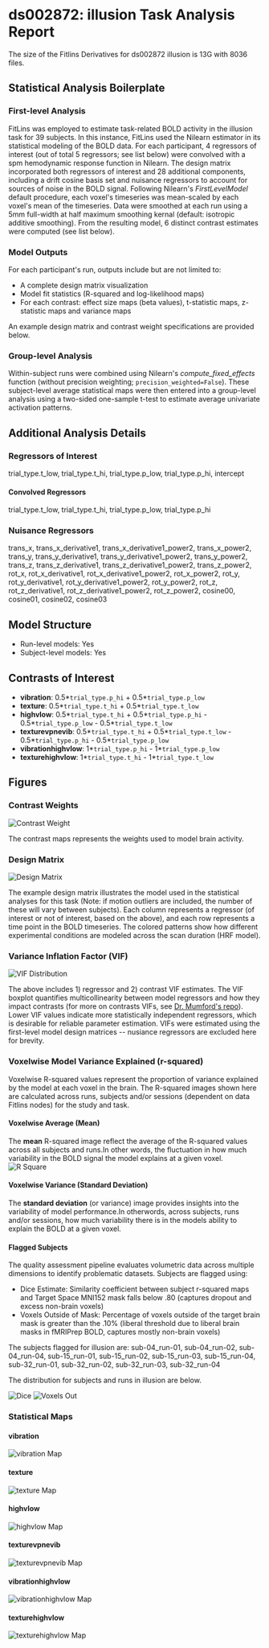# ds002872: illusion Task Analysis Report

The size of the Fitlins Derivatives for ds002872 illusion is 13G with 8036 files.

## Statistical Analysis Boilerplate

### First-level Analysis
FitLins was employed to estimate task-related BOLD activity in the illusion task for 39 subjects. In this instance, FitLins used the Nilearn estimator in its statistical modeling of the BOLD data. For each participant, 4 regressors of interest (out of total 5 regressors; see list below) were convolved with a spm hemodynamic response function in Nilearn. The design matrix incorporated both regressors of interest and 28 additional components, including a drift cosine basis set and nuisance regressors to account for sources of noise in the BOLD signal. Following Nilearn's *FirstLevelModel* default procedure, each voxel's timeseries was mean-scaled by each voxel's mean of the timeseries. Data were smoothed at each run using a 5mm full-width at half maximum smoothing kernal (default: isotropic additive smoothing). From the resulting model, 6 distinct contrast estimates were computed (see list below).

### Model Outputs
For each participant's run, outputs include but are not limited to:
- A complete design matrix visualization
- Model fit statistics (R-squared and log-likelihood maps)
- For each contrast: effect size maps (beta values), t-statistic maps, z-statistic maps and variance maps

An example design matrix and contrast weight specifications are provided below.

### Group-level Analysis
Within-subject runs were combined using Nilearn's *compute_fixed_effects* function (without precision weighting; `precision_weighted=False`). These subject-level average statistical maps were then entered into a group-level analysis using a two-sided one-sample t-test to estimate average univariate activation patterns.

## Additional Analysis Details 
### Regressors of Interest
trial_type.t_low, trial_type.t_hi, trial_type.p_low, trial_type.p_hi, intercept
#### Convolved Regressors
trial_type.t_low, trial_type.t_hi, trial_type.p_low, trial_type.p_hi
### Nuisance Regressors
trans_x, trans_x_derivative1, trans_x_derivative1_power2, trans_x_power2, trans_y, trans_y_derivative1, trans_y_derivative1_power2, trans_y_power2, trans_z, trans_z_derivative1, trans_z_derivative1_power2, trans_z_power2, rot_x, rot_x_derivative1, rot_x_derivative1_power2, rot_x_power2, rot_y, rot_y_derivative1, rot_y_derivative1_power2, rot_y_power2, rot_z, rot_z_derivative1, rot_z_derivative1_power2, rot_z_power2, cosine00, cosine01, cosine02, cosine03
## Model Structure
- Run-level models: Yes
- Subject-level models: Yes

## Contrasts of Interest
- **vibration**: 0.5*`trial_type.p_hi` + 0.5*`trial_type.p_low`
- **texture**: 0.5*`trial_type.t_hi` + 0.5*`trial_type.t_low`
- **highvlow**: 0.5*`trial_type.t_hi` + 0.5*`trial_type.p_hi` - 0.5*`trial_type.p_low` - 0.5*`trial_type.t_low`
- **texturevpnevib**: 0.5*`trial_type.t_hi` + 0.5*`trial_type.t_low` - 0.5*`trial_type.p_hi` - 0.5*`trial_type.p_low`
- **vibrationhighvlow**: 1*`trial_type.p_hi` - 1*`trial_type.p_low`
- **texturehighvlow**: 1*`trial_type.t_hi` - 1*`trial_type.t_low`

## Figures

### Contrast Weights
![Contrast Weight](./files/ds002872_task-illusion_contrast-matrix.svg)

The contrast maps represents the weights used to model brain activity.

### Design Matrix
![Design Matrix](./files/ds002872_task-illusion_design-matrix.svg)

The example design matrix illustrates the model used in the statistical analyses for this task (Note: if motion outliers are included, the number of these will vary between subjects). Each column represents a regressor (of interest or not of interest, based on the above), and each row represents a time point in the BOLD timeseries. The colored patterns show how different experimental conditions are modeled across the scan duration (HRF model).

### Variance Inflation Factor (VIF)
![VIF Distribution](./files/ds002872_task-illusion_vif-boxplot.png)

The above includes 1) regressor and 2) contrast VIF estimates. The VIF boxplot quantifies multicollinearity between model regressors and how they impact contrasts (for more on contrasts VIFs, see [Dr. Mumford's repo](https://github.com/jmumford/vif_contrasts)). Lower VIF values indicate more statistically independent regressors, which is desirable for reliable parameter estimation. VIFs were estimated using the first-level model design matrices -- nusiance regressors are excluded here for brevity.

### Voxelwise Model Variance Explained (r-squared)
Voxelwise R-squared values represent the proportion of variance explained by the model at each voxel in the brain. The R-squared images shown here are calculated across runs, subjects and/or sessions (dependent on data Fitlins nodes) for the study and task.

#### Voxelwise Average (Mean)
The **mean** R-squared image reflect the average of the R-squared values across all subjects and runs.In other words, the fluctuation in how much variability in the BOLD signal the model explains at a given voxel.
![R Square](./files/ds002872_task-illusion_rsquare-mean.png)

#### Voxelwise Variance (Standard Deviation)
The **standard deviation** (or variance) image provides insights into the variability of model performance.In otherwords, across subjects, runs and/or sessions, how much variability there is in the models ability to explain the BOLD at a given voxel.

#### Flagged Subjects
The quality assessment pipeline evaluates volumetric data across multiple dimensions to identify problematic datasets. Subjects are flagged using: 

  - Dice Estimate: Similarity coefficient between subject r-squared maps and Target Space MNI152 mask falls below .80 (captures dropout and excess non-brain voxels) 
  - Voxels Outside of Mask: Percentage of voxels outside of the target brain mask is greater than the .10% (liberal threshold due to liberal brain masks in fMRIPrep BOLD, captures mostly non-brain voxels) 

The subjects flagged for illusion are:
sub-04_run-01, sub-04_run-02, sub-04_run-04, sub-15_run-01, sub-15_run-02, sub-15_run-03, sub-15_run-04, sub-32_run-01, sub-32_run-02, sub-32_run-03, sub-32_run-04

The distribution for subjects and runs in illusion are below. 

![Dice](./files/ds002872_task-illusion_hist-dicesimilarity.png)
![Voxels Out](./files/ds002872_task-illusion_hist-voxoutmask.png)

### Statistical Maps

#### vibration
![vibration Map](./files/ds002872_task-illusion_contrast-vibration_map.png)

#### texture
![texture Map](./files/ds002872_task-illusion_contrast-texture_map.png)

#### highvlow
![highvlow Map](./files/ds002872_task-illusion_contrast-highvlow_map.png)

#### texturevpnevib
![texturevpnevib Map](./files/ds002872_task-illusion_contrast-texturevpnevib_map.png)

#### vibrationhighvlow
![vibrationhighvlow Map](./files/ds002872_task-illusion_contrast-vibrationhighvlow_map.png)

#### texturehighvlow
![texturehighvlow Map](./files/ds002872_task-illusion_contrast-texturehighvlow_map.png)
